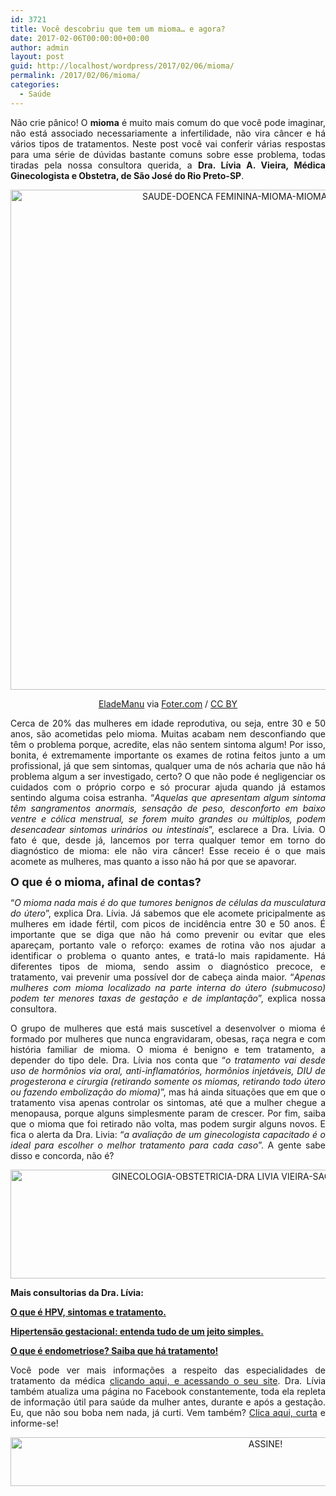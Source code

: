```yaml
---
id: 3721
title: Você descobriu que tem um mioma… e agora?
date: 2017-02-06T00:00:00+00:00
author: admin
layout: post
guid: http://localhost/wordpress/2017/02/06/mioma/
permalink: /2017/02/06/mioma/
categories:
  - Saúde
---
```

<p align="justify">
  Não crie pânico! O <strong>mioma</strong> é muito mais comum do que você pode imaginar, não está associado necessariamente a infertilidade, não vira câncer e há vários tipos de tratamentos. Neste post você vai conferir várias respostas para uma série de dúvidas bastante comuns sobre esse problema, todas tiradas pela nossa consultora querida, a <strong>Dra. Lívia A. Vieira, Médica Ginecologista e Obstetra, de São José do Rio Preto-SP</strong>.
</p>

<p align="center">
  <img class="alignnone size-full wp-image-13435" src="http://www.trololodemulher.com.br/blog/wp-content/uploads/2017/02/SAUDE-DOENCA-FEMININA-MIOMA-MIOMA-UTERINO-800.jpg" alt="SAUDE-DOENCA FEMININA-MIOMA-MIOMA UTERINO-800" width="800" height="800" />
</p>

<p align="center">
  <a href="https://www.flickr.com/photos/24141546@N06/8097784516/" target="_blank">EladeManu</a> via <a href="http://foter.com/" target="_blank">Foter.com</a> / <a href="http://creativecommons.org/licenses/by/2.0/" target="_blank">CC BY</a>
</p>

<p align="justify">
  Cerca de 20% das mulheres em idade reprodutiva, ou seja, entre 30 e 50 anos, são acometidas pelo mioma. Muitas acabam nem desconfiando que têm o problema porque, acredite, elas não sentem sintoma algum! Por isso, bonita, é extremamente importante os exames de rotina feitos junto a um profissional, já que sem sintomas, qualquer uma de nós acharia que não há problema algum a ser investigado, certo? O que não pode é negligenciar os cuidados com o próprio corpo e só procurar ajuda quando já estamos sentindo alguma coisa estranha. “<em>Aquelas que apresentam algum sintoma têm sangramentos anormais, sensação de peso, desconforto em baixo ventre e cólica menstrual, se forem muito grandes ou múltiplos, podem desencadear sintomas urinários ou intestinais</em>”, esclarece a Dra. Lívia. O fato é que, desde já, lancemos por terra qualquer temor em torno do diagnóstico de mioma: ele não vira câncer! Esse receio é o que mais acomete as mulheres, mas quanto a isso não há por que se apavorar.
</p>

<p align="justify">
  <strong><span style="font-size: large;">O que é o mioma, afinal de contas?</span></strong>
</p>

<p align="justify">
  “<em>O mioma nada mais é do que tumores benignos de células da musculatura do útero</em>”, explica Dra. Lívia. Já sabemos que ele acomete pricipalmente as mulheres em idade fértil, com picos de incidência entre 30 e 50 anos. É importante que se diga que não há como prevenir ou evitar que eles apareçam, portanto vale o reforço: exames de rotina vão nos ajudar a identificar o problema o quanto antes, e tratá-lo mais rapidamente. Há diferentes tipos de mioma, sendo assim o diagnóstico precoce, e tratamento, vai prevenir uma possível dor de cabeça ainda maior. “<em>Apenas mulheres com mioma localizado na parte interna do útero (submucoso) podem ter menores taxas de gestação e de implantação</em>”, explica nossa consultora.
</p>

<p align="justify">
  O grupo de mulheres que está mais suscetível a desenvolver o mioma é formado por mulheres que nunca engravidaram, obesas, raça negra e com história familiar de mioma. O mioma é benigno e tem tratamento, a depender do tipo dele. Dra. Lívia nos conta que “<em>o tratamento vai desde uso de hormônios via oral, anti-inflamatórios, hormônios injetáveis, DIU de progesterona e cirurgia (retirando somente os miomas, retirando todo útero ou fazendo embolização do mioma)</em>”, mas há ainda situações que em que o tratamento visa apenas controlar os sintomas, até que a mulher chegue a menopausa, porque alguns simplesmente param de crescer. Por fim, saiba que o mioma que foi retirado não volta, mas podem surgir alguns novos. E fica o alerta da Dra. Livia: “<em>a avaliação de um ginecologista capacitado é o ideal para escolher o melhor tratamento para cada caso</em>”. A gente sabe disso e concorda, não é?
</p>

<p align="center">
  <img class="alignnone size-full wp-image-11096" src="http://www.trololodemulher.com.br/blog/wp-content/uploads/2015/07/GINECOLOGIA-OBSTETRICIA-DRA-LIVIA-VIEIRA-SAO-JOSE-RIO-PRETO-SP.jpg" alt="GINECOLOGIA-OBSTETRICIA-DRA LIVIA VIEIRA-SAO JOSE RIO PRETO-SP" width="800" height="174" />
</p>

<p align="justify">
  <strong>Mais consultorias da Dra. Lívia:</strong>
</p>

<p align="justify">
  <a href="http://www.trololodemulher.com.br/2015/08/03/o-que-e-hpv/" target="_blank"><strong>O que é HPV, sintomas e tratamento.</strong></a>
</p>

<p align="justify">
  <a href="http://www.trololodemulher.com.br/2015/07/10/hipertensao-gestacional/" target="_blank"><strong>Hipertensão gestacional: entenda tudo de um jeito simples.</strong></a>
</p>

<p align="justify">
  <a href="http://www.trololodemulher.com.br/2015/08/17/o-que-e-endometriose/" target="_blank"><strong>O que é endometriose? Saiba que há tratamento!</strong></a>
</p>

<p align="justify">
  Você pode ver mais informações a respeito das especialidades de tratamento da médica <a href="http://www.draliviaavieira.com/" target="_blank">clicando aqui, e acessando o seu site</a>. Dra. Lívia também atualiza uma página no Facebook constantemente, toda ela repleta de informação útil para saúde da mulher antes, durante e após a gestação. Eu, que não sou boba nem nada, já curti. Vem também? <a href="https://www.facebook.com/draliviaavieira/timeline" target="_blank">Clica aqui, curta</a> e informe-se!
</p>

<p align="center">
  <a href="http://feedburner.google.com/fb/a/mailverify?uri=blogbichafemea&loc=pt_BR" target="_blank"><img class="alignnone size-full wp-image-10439" src="http://www.trololodemulher.com.br/blog/wp-content/uploads/2014/09/ASSINE.png" alt="ASSINE!" width="800" height="78" /></a>
</p>

<p align="justify">
